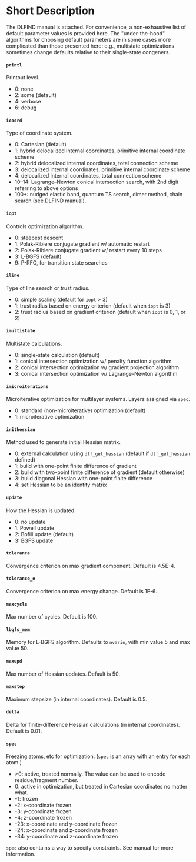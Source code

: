 # Short Description

The DLFIND manual is attached. For convenience, a non-exhaustive list of default parameter values is provided here. 
The "under-the-hood" algorithms for choosing default parameters are in some cases more complicated than those presented here:
e.g., multistate optimizations sometimes change defaults relative to their single-state congeners. 

#### ``printl``
Printout level.
- 0: none 
- 2: some (default)
- 4: verbose
- 6: debug

#### ``icoord``
Type of coordinate system.
- 0: Cartesian (default)
- 1: hybrid delocalized internal coordinates, primitive internal coordinate scheme
- 2: hybrid delocalized internal coordinates, total connection scheme
- 3: delocalized internal coordinates, primitive internal coordinate scheme
- 4: delocalized internal coordinates, total connection scheme
- 10–14: Lagrange–Newton conical intersection search, with 2nd digit referring to above options
- 100+: nudged elastic band, quantum TS search, dimer method, chain search (see DLFIND manual).

#### ``iopt``
Controls optimization algorithm.
- 0: steepest descent 
- 1: Polak-Ribiere conjugate gradient w/ automatic restart
- 2: Polak-Ribiere conjugate gradient w/ restart every 10 steps
- 3: L-BGFS (default)
- 9: P-RFO, for transition state searches

#### ``iline``
Type of line search or trust radius.
- 0: simple scaling (default for ``iopt`` > 3)
- 1: trust radius based on energy criterion (default when ``iopt`` is 3)
- 2: trust radius based on gradient criterion (default when ``iopt`` is 0, 1, or 2)

#### ``imultistate``
Multistate calculations.
- 0: single-state calculation (default)
- 1: conical intersection optimization w/ penalty function algorithm
- 2: conical intersection optimization w/ gradient projection algorithm
- 3: conical intersection optimization w/ Lagrange–Newton algorithm

#### ``imicroiterations``
Microiterative optimization for multilayer systems. Layers assigned via ``spec``.
- 0: standard (non-microiterative) optimization (default)
- 1: microiterative optimization

#### ``inithessian``
Method used to generate initial Hessian matrix.
- 0: external calculation using ``dlf_get_hessian`` (default if ``dlf_get_hessian`` defined)
- 1: build with one-point finite difference of gradient
- 2: build with two-point finite difference of gradient (default otherwise)
- 3: build diagonal Hessian with one-point finite difference
- 4: set Hessian to be an identity matrix

#### ``update``
How the Hessian is updated.
- 0: no update
- 1: Powell update
- 2: Bofill update (default)
- 3: BGFS update

#### ``tolerance``
Convergence criterion on max gradient component. Default is 4.5E-4.

#### ``tolerance_e``
Convergence criterion on max energy change. Default is 1E-6.

#### ``maxcycle``
Max number of cycles. Default is 100.

#### ``lbgfs_mem``
Memory for L-BGFS algorithm. Defaults to ``nvarin``, with min value 5 and max value 50.

#### ``maxupd``
Max number of Hessian updates. Default is 50.

#### ``maxstep``
Maximum stepsize (in internal coordinates). Default is 0.5.

#### ``delta``
Delta for finite-difference Hessian calculations (in internal coordinates). Default is 0.01.

#### ``spec``
Freezing atoms, etc for optimization. (``spec`` is an array with an entry for each atom.)
- \>0: active, treated normally. The value can be used to encode residue/fragment number.
- 0: active in optimization, but treated in Cartesian coordinates no matter what.
- -1: frozen
- -2: x-coordinate frozen
- -3: y-coordinate frozen
- -4: z-coordinate frozen
- -23: x-coordinate and y-coordinate frozen
- -24: x-coordinate and z-coordinate frozen
- -34: y-coordinate and z-coordinate frozen

``spec`` also contains a way to specify constraints. See manual for more information.
